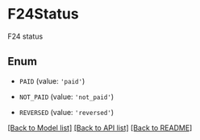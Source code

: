 # F24Status

F24 status

## Enum

* `PAID` (value: `'paid'`)

* `NOT_PAID` (value: `'not_paid'`)

* `REVERSED` (value: `'reversed'`)

[[Back to Model list]](../README.md#documentation-for-models) [[Back to API list]](../README.md#documentation-for-api-endpoints) [[Back to README]](../README.md)



